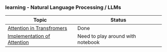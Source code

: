 ### learning - Natural Language Processing / LLMs

| Topic                                | Status                                 |
|--------------------------------------|----------------------------------------|
| [Attention in Transfromers][attn]    | Done                                   |
| [Implementation of Attention][impl]  | Need to play around with notebook      |

[attn]: https://www.youtube.com/watch?v=0JMEhgHyiLI&list=PLWnsVgP6CzaelCF_jmn5HrpOXzRAPNjWj&index=5&ab_channel=MohitIyyer
[impl]: https://www.youtube.com/watch?v=FInQBZdSxrg&list=PLWnsVgP6CzaelCF_jmn5HrpOXzRAPNjWj&index=9&ab_channel=MohitIyyer

